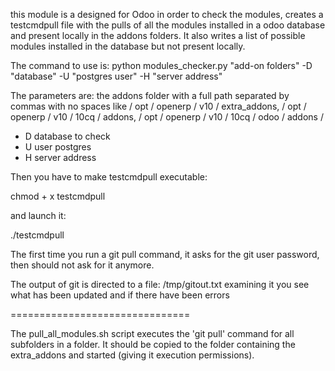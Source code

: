 this module is a designed for Odoo in order to check the modules, creates a testcmdpull file with the pulls of all the modules installed in a odoo database and present locally in the addons folders.
It also writes a list of possible modules installed in the database but not present locally.

The command to use is:
python modules_checker.py  "add-on folders" -D "database" -U "postgres user" -H "server address"

The parameters are:
   the addons folder with a full path separated by commas with no spaces like / opt / openerp / v10 / extra_addons, / opt / openerp / v10 / 10cq / addons, / opt / openerp / v10 / 10cq / odoo / addons /
   - D database to check
   - U user postgres
   - H server address


Then you have to make testcmdpull executable:

chmod + x testcmdpull

and launch it:

./testcmdpull

The first time you run a git pull command, it asks for the git user password, then should not ask for it anymore.

The output of git is directed to a file: /tmp/gitout.txt examining it you see what has been updated and if there have been errors

===============================

The pull_all_modules.sh script executes the 'git pull' command for all subfolders in a folder.
It should be copied to the folder containing the extra_addons and started (giving it execution permissions).
